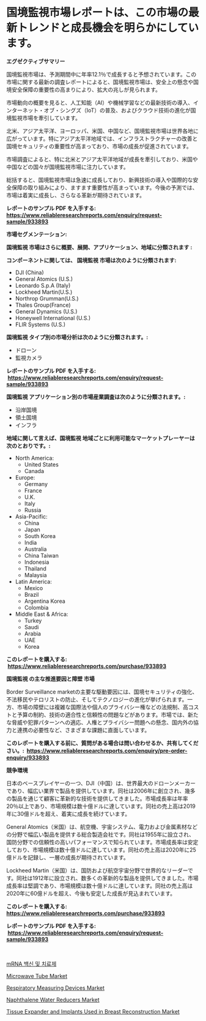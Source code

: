 <p><h1>国境監視市場レポートは、この市場の最新トレンドと成長機会を明らかにしています。</h1></p><p><strong>エグゼクティブサマリー</strong></p>
<p><p>国境監視市場は、予測期間中に年率12.1％で成長すると予想されています。この市場に関する最新の調査レポートによると、国境監視市場は、安全上の懸念や国境安全保障の重要性の高まりにより、拡大の兆しが見られます。</p><p>市場動向の概要を見ると、人工知能（AI）や機械学習などの最新技術の導入、インターネット・オブ・シングズ（IoT）の普及、およびクラウド技術の進化が国境監視市場を牽引しています。</p><p>北米、アジア太平洋、ヨーロッパ、米国、中国など、国境監視市場は世界各地に広がっています。特にアジア太平洋地域では、インフラストラクチャーの改善と国境セキュリティの重要性が高まっており、市場の成長が促進されています。</p><p>市場調査によると、特に北米とアジア太平洋地域が成長を牽引しており、米国や中国などの国々が国境監視市場に注力しています。</p><p>総括すると、国境監視市場は急速に成長しており、新興技術の導入や国際的な安全保障の取り組みにより、ますます重要性が高まっています。今後の予測では、市場は着実に成長し、さらなる革新が期待されています。</p></p>
<p><strong>レポートのサンプル PDF を入手する: <a href="https://www.reliableresearchreports.com/enquiry/request-sample/933893">https://www.reliableresearchreports.com/enquiry/request-sample/933893</a></strong></p>
<p><strong>市場セグメンテーション:</strong></p>
<p><strong> 国境監視 市場はさらに概要、展開、アプリケーション、地域に分類されます :</strong></p>
<p><strong>コンポーネントに関しては、 国境監視 市場は次のように分類されます: &nbsp;</strong></p>
<p><ul><li>DJI (China)</li><li>General Atomics (U.S.)</li><li>Leonardo S.p.A (Italy)</li><li>Lockheed Martin(U.S.)</li><li>Northrop Grumman(U.S.)</li><li>Thales Group(France)</li><li>General Dynamics (U.S.)</li><li>Honeywell International (U.S.)</li><li>FLIR Systems (U.S.)</li></ul></p>
<p><strong> 国境監視 タイプ別の市場分析は次のように分類されます。:</strong></p>
<p><ul><li>ドローン</li><li>監視カメラ</li></ul></p>
<p><strong>レポートのサンプル PDF を入手する: &nbsp;<a href="https://www.reliableresearchreports.com/enquiry/request-sample/933893">https://www.reliableresearchreports.com/enquiry/request-sample/933893</a></strong></p>
<p><strong> 国境監視 アプリケーション別の市場産業調査は次のように分類されます。:</strong></p>
<p><ul><li>沿岸国境</li><li>領土国境</li><li>インフラ</li></ul></p>
<p><strong>地域に関して言えば、国境監視 地域ごとに利用可能なマーケットプレーヤーは次のとおりです。:</strong></p>
<p><ul>
    <li>
        North America:
        <ul>
            <li>United States</li>
            <li>Canada</li>
        </ul>
    </li>
    <li>
        Europe:
        <ul>
            <li>Germany</li>
            <li>France</li>
            <li>U.K.</li>
            <li>Italy</li>
            <li>Russia</li>
        </ul>
    </li>
    <li>
        Asia-Pacific:
        <ul>
            <li>China</li>
            <li>Japan</li>
            <li>South Korea</li>
            <li>India</li>
            <li>Australia</li>
            <li>China Taiwan</li>
            <li>Indonesia</li>
            <li>Thailand</li>
            <li>Malaysia</li>
        </ul>
    </li>
    <li>
        Latin America:
        <ul>
            <li>Mexico</li>
            <li>Brazil</li>
            <li>Argentina Korea</li>
            <li>Colombia</li>
        </ul>
    </li>
    <li>
        Middle East & Africa:
        <ul>
            <li>Turkey</li>
            <li>Saudi</li>
            <li>Arabia</li>
            <li>UAE</li>
            <li>Korea</li>
        </ul>
    </li>
    </ul></p>
<p><strong>このレポートを購入する: &nbsp;<a href="https://www.reliableresearchreports.com/purchase/933893">https://www.reliableresearchreports.com/purchase/933893</a></strong></p>
<p><strong>国境監視 の主な推進要因と障壁 市場</strong></p>
<p><p>Border Surveillance marketの主要な駆動要因には、国境セキュリティの強化、不法移民やテロリストの防止、そしてテクノロジーの進化が挙げられます。一方、市場の障壁には複雑な国際法や個人のプライバシー権などの法規制、高コストと予算の制約、技術の適合性と信頼性の問題などがあります。市場では、新たな脅威や犯罪パターンへの適応、人権とプライバシー問題への懸念、国内外の協力と連携の必要性など、さまざまな課題に直面しています。</p></p>
<p><strong>このレポートを購入する前に、質問がある場合は問い合わせるか、共有してください。:&nbsp; <a href="https://www.reliableresearchreports.com/enquiry/pre-order-enquiry/933893">https://www.reliableresearchreports.com/enquiry/pre-order-enquiry/933893</a></strong></p>
<p><strong>競争環境</strong></p>
<p><p>日本のベースプレイヤーの一つ、DJI（中国）は、世界最大のドローンメーカーであり、幅広い業界で製品を提供しています。同社は2006年に創立され、幾多の製品を通じて顧客に革新的な技術を提供してきました。市場成長率は年率20％以上であり、市場規模は数十億ドルに達しています。同社の売上高は2019年に30億ドルを超え、着実に成長を続けています。</p><p>General Atomics（米国）は、航空機、宇宙システム、電力および金属素材などの分野で幅広い製品を提供する総合製造会社です。同社は1955年に設立され、国防分野での信頼性の高いパフォーマンスで知られています。市場成長率は安定しており、市場規模は数十億ドルに達しています。同社の売上高は2020年に25億ドルを記録し、一層の成長が期待されています。</p><p>Lockheed Martin（米国）は、国防および航空宇宙分野で世界的なリーダーです。同社は1912年に設立され、数多くの革新的な製品を提供してきました。市場成長率は堅調であり、市場規模は数十億ドルに達しています。同社の売上高は2020年に60億ドルを超え、今後も安定した成長が見込まれています。</p></p>
<p><strong>このレポートを購入する: &nbsp; <a href="https://www.reliableresearchreports.com/purchase/933893">https://www.reliableresearchreports.com/purchase/933893</a></strong></p>
<p><strong>レポートのサンプル PDF を入手する: &nbsp;<a href="https://www.reliableresearchreports.com/enquiry/request-sample/933893">https://www.reliableresearchreports.com/enquiry/request-sample/933893</a></strong><strong></strong></p>
<p>&nbsp;</p>
<p><p><a href="https://github.com/vs2869dizt0/Market-Research-Report-List-1/blob/main/9766431184155.md">mRNA 백신 및 치료제</a></p><p><a href="https://view.publitas.com/reportprime-1/microwave-tube-market-size-growth-outlook-from-2024-to-2031-projecting-at-markets-trends-analysis-by-application-regional-outlook-and-revenue/">Microwave Tube Market</a></p><p><a href="https://github.com/gdfhhhj/Market-Research-Report-List-3/blob/main/respiratory-measuring-devices-market.md">Respiratory Measuring Devices Market</a></p><p><a href="https://issuu.com/reportprime-2/docs/naphthalene-water-reducers-market-size-2030.pptx">Naphthalene Water Reducers Market</a></p><p><a href="https://github.com/julyju69/Market-Research-Report-List-2/blob/main/tissue-expander-and-implants-used-in-breast-reconstruction-market.md">Tissue Expander and Implants Used in Breast Reconstruction Market</a></p></p>